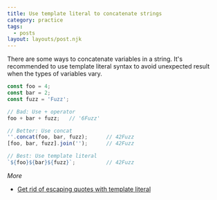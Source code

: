 ```yaml
---
title: Use template literal to concatenate strings
category: practice
tags:
  - posts
layout: layouts/post.njk
---
```


There are some ways to concatenate variables in a string. It's recommended to use template literal syntax to avoid unexpected result when the types of variables vary.

```js
const foo = 4;
const bar = 2;
const fuzz = 'Fuzz';

// Bad: Use + operator
foo + bar + fuzz;   // '6Fuzz'

// Better: Use concat
''.concat(foo, bar, fuzz);      // 42Fuzz
[foo, bar, fuzz].join('');      // 42Fuzz

// Best: Use template literal
`${foo}${bar}${fuzz}`;          // 42Fuzz
```

_More_

* [Get rid of escaping quotes with template literal](/get-rid-of-escaping-quotes-with-template-literal.html)

